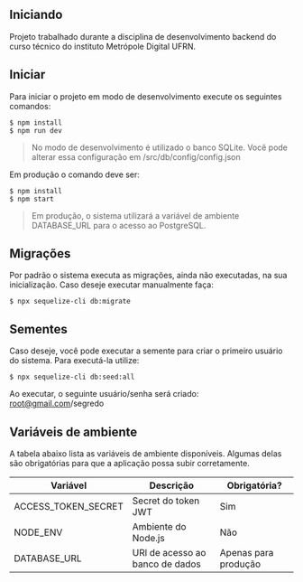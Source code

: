 ## Iniciando

Projeto trabalhado durante a disciplina de desenvolvimento backend do curso técnico do instituto Metrópole Digital UFRN.

## Iniciar

Para iniciar o projeto em modo de desenvolvimento execute os seguintes comandos:

```shell
$ npm install
$ npm run dev
```

> No modo de desenvolvimento é utilizado o banco SQLite. Você pode alterar essa configuração em /src/db/config/config.json

Em produção o comando deve ser:

```shell
$ npm install
$ npm start
```
> Em produção, o sistema utilizará a variável de ambiente DATABASE_URL para o acesso ao PostgreSQL.

## Migrações

Por padrão o sistema executa as migrações, ainda não executadas, na sua inicialização. Caso deseje executar manualmente faça:

```shell
$ npx sequelize-cli db:migrate 
```

## Sementes

Caso deseje, você pode executar a semente para criar o primeiro usuário do sistema. Para executá-la utilize:

```shell
$ npx sequelize-cli db:seed:all
```

Ao executar, o seguinte usuário/senha será criado: root@gmail.com/segredo

## Variáveis de ambiente

A tabela abaixo lista as variáveis de ambiente disponíveis. Algumas delas são obrigatórias para que a aplicação possa subir corretamente.

| Variável            | Descrição                       | Obrigatória? |
|---------------------|---------------------------------|--------------|
| ACCESS_TOKEN_SECRET | Secret do token JWT             | Sim          |
| NODE_ENV            | Ambiente do Node.js             | Não          |
| DATABASE_URL        | URl de acesso ao banco de dados | Apenas para produção |